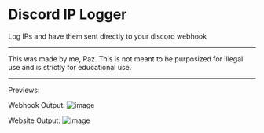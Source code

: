 # Discord IP Logger
Log IPs and have them sent directly to your discord webhook


---

This was made by me, Raz. 
This is not meant to be purposized for illegal use and is strictly for educational use.

---

Previews:

Webhook Output:
![image](https://user-images.githubusercontent.com/91196395/175132457-2a50b983-a8b0-44d9-88ef-3144743022c1.png)

Website Output:
![image](https://user-images.githubusercontent.com/91196395/175132617-8117c125-989f-45a3-890d-5a04df351909.png)
